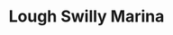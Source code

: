 ---
title: "Lough Swilly Marina"
address: "Marina Offfice, Fahan, Inishowen, Co. Donegal"
tel: "+353 (0)74 936 0008"
county: "Donegal"
category: "Marinas"
type: "Content"
lat: "55.08945846557617"
lng: "-7.467312812805176"
---